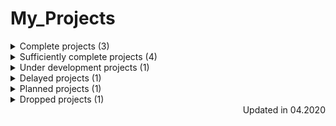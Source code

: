 # My_Projects

<details>
    <summary>Complete projects (3)</summary>

* [angular-tour-of-heroes](https://github.com/EskalonaD/angular-tour-of-heroes);
  * Year: 2019;
  * Ovewrview: tutorial app from [angular.io](https://angular.io).
  * Technologies: Angular2;

* [RandomQuoteMachine](https://github.com/EskalonaD/RandomQuoteMachine);
    * Year: 2019;
    * Overview: simple application that get random quote on buttom click and can post it to twitter.
    * Technologies: Javascript, HTML;

* [Tribute-Page](https://github.com/EskalonaD/Tribute-Page);
  * Year: 2019;
  * Overview: simple markup test from [freecodecamp](https://freecodecamp.org).
  * Technologies: Fluid Layout, HTML, CSS;
</details>

<details>
    <summary>Sufficiently complete projects (4)</summary>

* [ticket-sales-company website](https://github.com/EskalonaD/ticket-sales-company-website);
    * Year: 2019;
    * Overview: ;
    * Technologies: Work in group (4 people), Single Page Application, Angular2, Typescript, HTML, CSS;
    * Reason: .

* [Knowledge Assessment System](https://github.com/EskalonaD/knowledge-assessment-system);
    * Year: 2019;
    * Overview: ;
    * Technologies: Single Page Aplication, ReactJS, Redux, Reselect, Webpack, SCSS, HTML;
    * Reason: .

* [Adaptive Markup](https://github.com/EskalonaD/homework-markup);
    * Year: 2019;
    * Overview: ;
    * Technologies: Adaptive Layout, HTML, CSS;
    * Reason: .

* [Landing Markup](https://github.com/EskalonaD/first-psd-into-html-file);
  * Year: 2019;
  * Overview: murk-up for mobile landing page;
  * Technologies: HTML, CSS;
  * Reason: 320px view is completed. Because of wrong decisions while thinking
  of architecture and use float markup at the start it would cost me maybe more time to complete it than
  make it from the scratch. However I learned a lot from this project.
</details>

<details>
    <summary>Under development projects (1)</summary>

* [Guessing-game-for-mentoring](https://github.com/EskalonaD/Guessing-game-for-mentoring);
  * Overview: .
  * Technologies: Angular2, RxJs, GitHub pages deployment;
</details>

<details>
  <summary>Delayed projects (1)</summary>

* [WhatToDo](https://github.com/EskalonaD/WhatToDo);
  * Overview: Complex To-do project for multiple users, that collect different time marked tasks and automatically create a list of tasks for particular day;
  * Technologies: Single Page Application, Angular2;
  * Reason: I had to delay it in favor of application for my student.
</details>

<details>
  <summary>Planned projects (1)</summary>

* [Angular training playground](https://github.com/EskalonaD/Angular_training_playground);
  * Overview: Sets of component/mini-applications created to learn/save concepts of Angular.

</details>

<details>
  <summary>Dropped projects (1)</summary>

* [SurveyForm](https://github.com/EskalonaD/SurveyForm);
  * Year: 2019;
  * Overview: simple form mark-up test from [freecodecamp](https://freecodecamp.org);
  * Reason: I dropped project because of the lack of time, after I could resume - it became too challengless to continue.
</details>

<div align="right">Updated in 04.2020</div>
